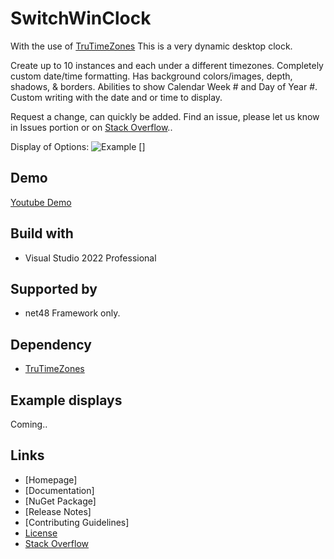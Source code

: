 # SwitchWinClock

With the use of [TruTimeZones](https://github.com/gavin1970/TruTimeZones) This is a very dynamic desktop clock.  

Create up to 10 instances and each under a different timezones.  Completely custom date/time formatting.
Has background colors/images, depth, shadows, & borders.  Abilities to show Calendar Week # and Day of Year #.  Custom writing with the date and or time to display.

Request a change, can quickly be added.  Find an issue, 
please let us know in Issues portion or on [Stack Overflow](https://stackoverflow.com/questions/tagged/TruTimeZones)..

Display of Options:
<img src="https://github.com/gavin1970/SwitchWinClock/blob/master/SwitchWinClock/imgs/2023-12-29_16-39-24.png" alt="Example"/>
[]

## Demo
[Youtube Demo](https://youtu.be/ZKZl6tONPa8)

## Build with
- Visual Studio 2022 Professional

## Supported by
- net48 Framework only.

## Dependency
- [TruTimeZones](https://github.com/gavin1970/TruTimeZones)

## Example displays
Coming.. 

## Links

- [Homepage]<!--(http://www.chizl.com/TruTimeZones)-->
- [Documentation]<!--(http://www.chizl.com/TruTimeZones/help)-->
- [NuGet Package]<!--(https://www.nuget.org/packages/TruTimeZones)-->
- [Release Notes]<!--(https://github.com/gavin1970/TruTimeZones/releases)-->
- [Contributing Guidelines]<!--(https://github.com/gavin1970/TruTimeZones/blob/master/CONTRIBUTING.md)-->
- [License](https://github.com/gavin1970/TruTimeZones/blob/master/LICENSE.md)
- [Stack Overflow](https://stackoverflow.com/questions/tagged/TruTimeZones)
